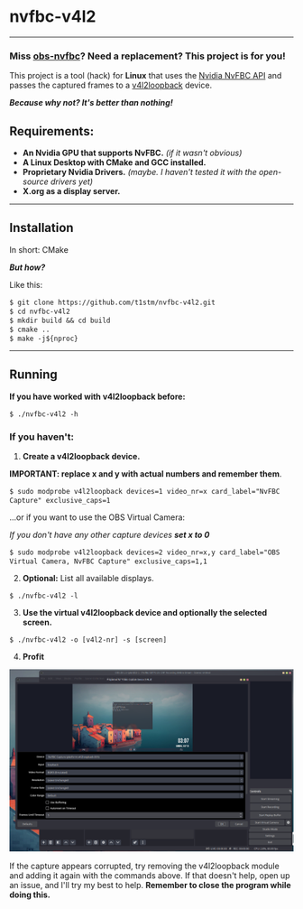 # nvfbc-v4l2

----

### Miss [obs-nvfbc](https://gitlab.com/fzwoch/obs-nvfbc)? Need a replacement? This project is for you!

This project is a tool (hack) for **Linux** that uses the [Nvidia NvFBC API](https://developer.nvidia.com/capture-sdk) 
and passes the captured frames to a [v4l2loopback](https://github.com/umlaeute/v4l2loopback) device. 

_**Because why not? It's better than nothing!**_

## Requirements:

* **An Nvidia GPU that supports NvFBC.** _(if it wasn't obvious)_
* **A Linux Desktop with CMake and GCC installed.**
* **Proprietary Nvidia Drivers.** _(maybe. I haven't tested it with the open-source drivers yet)_
* **X.org as a display server.**

----

## Installation


In short: CMake

**_But how?_**

Like this:
```shell
$ git clone https://github.com/t1stm/nvfbc-v4l2.git
$ cd nvfbc-v4l2
$ mkdir build && cd build
$ cmake ..
$ make -j${nproc}
```

----

## Running


**If you have worked with v4l2loopback before:** 

```shell
$ ./nvfbc-v4l2 -h
```

### If you haven't:

1. **Create a v4l2loopback device.**

**IMPORTANT: replace x and y with actual numbers and remember them**.

```shell
$ sudo modprobe v4l2loopback devices=1 video_nr=x card_label="NvFBC Capture" exclusive_caps=1
```

...or if you want to use the OBS Virtual Camera:

_If you don't have any other capture devices **set x to 0**_
```shell
$ sudo modprobe v4l2loopback devices=2 video_nr=x,y card_label="OBS Virtual Camera, NvFBC Capture" exclusive_caps=1,1
```

2. **Optional:** List all available displays.

```shell
$ ./nvfbc-v4l2 -l
```

3. **Use the virtual v4l2loopback device and optionally the selected screen.**
```shell
$ ./nvfbc-v4l2 -o [v4l2-nr] -s [screen]
```

4. **Profit**

![Screenshot of Desktop in OBS](screenshots/obs-window.png)

If the capture appears corrupted, try removing the v4l2loopback module and
adding it again with the commands above. If that doesn't help, open up an issue,
and I'll try my best to help. **Remember to close the program while doing this.**
